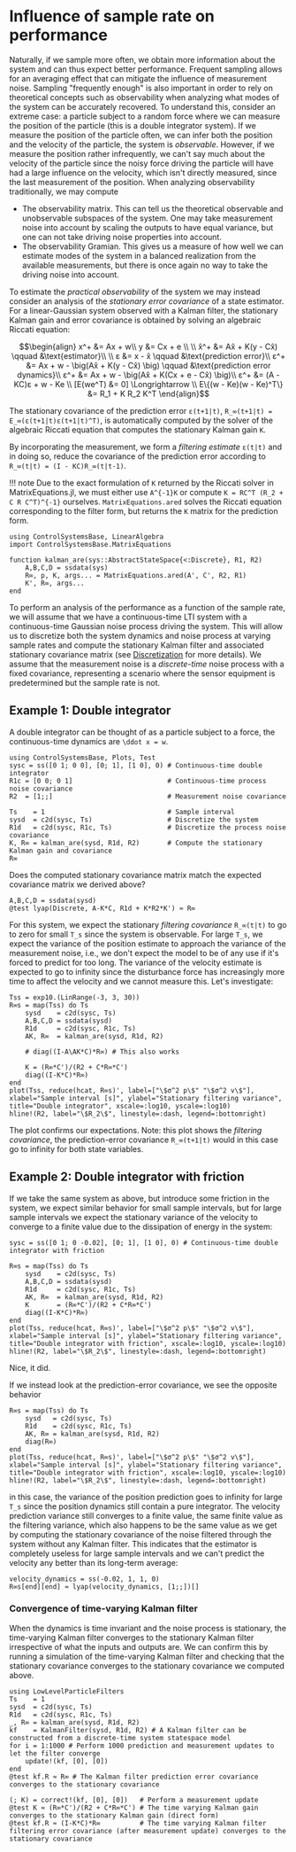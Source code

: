 # Influence of sample rate on performance

Naturally, if we sample more often, we obtain more information about the system and can thus expect better performance. Frequent sampling allows for an averaging effect that can mitigate the influence of measurement noise. Sampling "frequently enough" is also important in order to rely on theoretical concepts such as observability when analyzing what modes of the system can be accurately recovered. To understand this, consider an extreme case: a particle subject to a random force where we can measure the position of the particle (this is a double integrator system). If we measure the position of the particle often, we can infer both the position and the velocity of the particle, the system is _observable_. However, if we measure the position rather infrequently, we can't say much about the velocity of the particle since the noisy force driving the particle will have had a large influence on the velocity, which isn't directly measured, since the last measurement of the position. When analyzing observability traditionally, we may compute
- The observability matrix. This can tell us the theoretical observable and unobservable subspaces of the system. One may take measurement noise into account by scaling the outputs to have equal variance, but one can not take driving noise properties into account.
- The observability Gramian. This gives us a measure of how well we can estimate modes of the system in a balanced realization from the available measurements, but there is once again no way to take the driving noise into account.

To estimate the _practical observability_ of the system we may instead consider an analysis of the _stationary error covariance_ of a state estimator. For a linear-Gaussian system observed with a Kalman filter, the stationary Kalman gain and error covariance is obtained by solving an algebraic Riccati equation:
```math
\begin{align}
x^+ &= Ax + w\\
y &= Cx + e \\
\\
x̂^+ &= Ax̂ + K(y - Cx̂)  \qquad &\text{estimator}\\
\\
ε &= x - x̂ \qquad &\text{prediction error}\\
ε^+ &= Ax + w - \big(Ax̂ + K(y - Cx̂) \big) \qquad &\text{prediction error dynamics}\\
ε^+ &= Ax + w - \big(Ax̂ + K(Cx + e - Cx̂) \big)\\
ε^+ &= (A - KC)ε + w - Ke \\
[E(we^T) &= 0] \Longrightarrow \\
E\{(w - Ke)(w - Ke)^T\} &= R_1 + K R_2 K^T
\end{align}
```
The stationary covariance of the prediction error ``ε(t+1|t)``, ``R_∞(t+1|t) = E_∞(ε(t+1|t)ε(t+1|t)^T)``, is automatically computed by the solver of the algebraic Riccati equation that computes the stationary Kalman gain ``K``.

By incorporating the measurement, we form a _filtering estimate_ ``ε(t|t)`` and in doing so, reduce the covariance of the prediction error according to ``R_∞(t|t) = (I - KC)R_∞(t|t-1)``. 


!!! note
    Due to the exact formulation of ``K`` returned by the Riccati solver in MatrixEquations.jl, we must either use ``A^{-1}K`` or compute ``K = RC^T (R_2 + C R C^T)^{-1}`` ourselves. `MatrixEquations.ared` solves the Riccati equation corresponding to the filter form, but returns the ``K`` matrix for the prediction form. 

```@example SAMPLERATE
using ControlSystemsBase, LinearAlgebra
import ControlSystemsBase.MatrixEquations

function kalman_are(sys::AbstractStateSpace{<:Discrete}, R1, R2)
    A,B,C,D = ssdata(sys)
    R∞, p, K, args... = MatrixEquations.ared(A', C', R2, R1)
    K', R∞, args...
end
```


To perform an analysis of the performance as a function of the sample rate, we will assume that we have a continuous-time LTI system with a continuous-time Gaussian noise process driving the system. This will allow us to discretize both the system dynamics and noise process at varying sample rates and compute the stationary Kalman filter and associated stationary covariance matrix (see [Discretization](@ref) for more details). We assume that the measurement noise is a _discrete-time_ noise process with a fixed covariance, representing a scenario where the sensor equipment is predetermined but the sample rate is not. 


## Example 1: Double integrator
A double integrator can be thought of as a particle subject to a force, the continuous-time dynamics are ``\ddot x = w``.
```@example SAMPLERATE
using ControlSystemsBase, Plots, Test
sysc = ss([0 1; 0 0], [0; 1], [1 0], 0) # Continuous-time double integrator
R1c = [0 0; 0 1]                        # Continuous-time process noise covariance
R2  = [1;;]                             # Measurement noise covariance

Ts    = 1                               # Sample interval
sysd  = c2d(sysc, Ts)                   # Discretize the system
R1d   = c2d(sysc, R1c, Ts)              # Discretize the process noise covariance
K, R∞ = kalman_are(sysd, R1d, R2)       # Compute the stationary Kalman gain and covariance
R∞
```

Does the computed stationary covariance matrix match the expected covariance matrix we derived above? 
```@example SAMPLERATE
A,B,C,D = ssdata(sysd)
@test lyap(Discrete, A-K*C, R1d + K*R2*K') ≈ R∞
```



For this system, we expect the stationary _filtering covariance_ ``R_∞(t|t)`` to go to zero for small ``T_s`` since the system is observable. For large ``T_s``, we expect the variance of the position estimate to approach the variance of the measurement noise, i.e., we don't expect the model to be of any use if it's forced to predict for too long. The variance of the velocity estimate is expected to go to infinity since the disturbance force has increasingly more time to affect the velocity and we cannot measure this. Let's investigate:
```@example SAMPLERATE
Tss = exp10.(LinRange(-3, 3, 30))
R∞s = map(Tss) do Ts
    sysd    = c2d(sysc, Ts)
    A,B,C,D = ssdata(sysd)
    R1d     = c2d(sysc, R1c, Ts)
    AK, R∞  = kalman_are(sysd, R1d, R2)

    # diag((I-A\AK*C)*R∞) # This also works

    K = (R∞*C')/(R2 + C*R∞*C')
    diag((I-K*C)*R∞)
end
plot(Tss, reduce(hcat, R∞s)', label=["\$σ^2 p\$" "\$σ^2 v\$"], xlabel="Sample interval [s]", ylabel="Stationary filtering variance", title="Double integrator", xscale=:log10, yscale=:log10)
hline!(R2, label="\$R_2\$", linestyle=:dash, legend=:bottomright)
```
The plot confirms our expectations. Note: this plot shows the _filtering covariance_, the prediction-error covariance ``R_∞(t+1|t)`` would in this case go to infinity for both state variables.


## Example 2: Double integrator with friction
If we take the same system as above, but introduce some friction in the system, we expect similar behavior for small sample intervals, but for large sample intervals we expect the stationary variance of the velocity to converge to a finite value due to the dissipation of energy in the system:
```@example SAMPLERATE
sysc = ss([0 1; 0 -0.02], [0; 1], [1 0], 0) # Continuous-time double integrator with friction

R∞s = map(Tss) do Ts
    sysd    = c2d(sysc, Ts)
    A,B,C,D = ssdata(sysd)
    R1d     = c2d(sysc, R1c, Ts)
    AK, R∞  = kalman_are(sysd, R1d, R2)
    K       = (R∞*C')/(R2 + C*R∞*C')
    diag((I-K*C)*R∞)
end
plot(Tss, reduce(hcat, R∞s)', label=["\$σ^2 p\$" "\$σ^2 v\$"], xlabel="Sample interval [s]", ylabel="Stationary filtering variance", title="Double integrator with friction", xscale=:log10, yscale=:log10)
hline!(R2, label="\$R_2\$", linestyle=:dash, legend=:bottomright)
```
Nice, it did.

If we instead look at the prediction-error covariance, we see the opposite behavior
```@example SAMPLERATE
R∞s = map(Tss) do Ts
    sysd   = c2d(sysc, Ts)
    R1d    = c2d(sysc, R1c, Ts)
    AK, R∞ = kalman_are(sysd, R1d, R2)
    diag(R∞)
end
plot(Tss, reduce(hcat, R∞s)', label=["\$σ^2 p\$" "\$σ^2 v\$"], xlabel="Sample interval [s]", ylabel="Stationary filtering variance", title="Double integrator with friction", xscale=:log10, yscale=:log10)
hline!(R2, label="\$R_2\$", linestyle=:dash, legend=:bottomright)
```
in this case, the variance of the position prediction goes to infinity for large ``T_s`` since the position dynamics still contain a pure integrator. The velocity prediction variance still converges to a finite value, the same finite value as the filtering variance, which also happens to be the same value as we get by computing the stationary covariance of the noise filtered through the system without any Kalman filter. This indicates that the estimator is completely useless for large sample intervals and we can't predict the velocity any better than its long-term average:
```@example SAMPLERATE
velocity_dynamics = ss(-0.02, 1, 1, 0)
R∞s[end][end] ≈ lyap(velocity_dynamics, [1;;])[]
```

### Convergence of time-varying Kalman filter
When the dynamics is time invariant and the noise process is stationary, the time-varying Kalman filter converges to the stationary Kalman filter irrespective of what the inputs and outputs are. We can confirm this by running a simulation of the time-varying Kalman filter and checking that the stationary covariance converges to the stationary covariance we computed above. 

```@example SAMPLERATE
using LowLevelParticleFilters
Ts    = 1
sysd  = c2d(sysc, Ts)
R1d   = c2d(sysc, R1c, Ts)
_, R∞ = kalman_are(sysd, R1d, R2)
kf    = KalmanFilter(sysd, R1d, R2) # A Kalman filter can be constructed from a discrete-time system statespace model
for i = 1:1000 # Perform 1000 prediction and measurement updates to let the filter converge
    update!(kf, [0], [0])
end
@test kf.R ≈ R∞ # The Kalman filter prediction error covariance converges to the stationary covariance
```

```@example SAMPLERATE
(; K) = correct!(kf, [0], [0])   # Perform a measurement update
@test K ≈ (R∞*C')/(R2 + C*R∞*C') # The time varying Kalman gain converges to the stationary Kalman gain (direct form)
@test kf.R ≈ (I-K*C)*R∞          # The time varying Kalman filter filtering error covariance (after measurement update) converges to the stationary covariance
```
